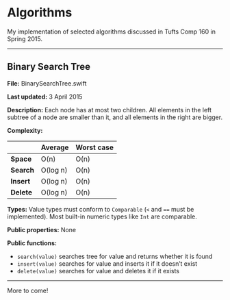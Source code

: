 # Algorithms

My implementation of selected algorithms discussed in Tufts Comp 160 in Spring 2015.

---

## Binary Search Tree

**File:** BinarySearchTree.swift

**Last updated:** 3 April 2015

**Description:** Each node has at most two children. All elements in the left subtree of a node are smaller than it, and all elements in the right are bigger.

**Complexity:**

|          |Average |Worst case|
|----------|--------|----------|
|**Space** |O(n)    |O(n)      |
|**Search**|O(log n)|O(n)      |
|**Insert**|O(log n)|O(n)      |
|**Delete**|O(log n)|O(n)      |

**Types:** Value types must conform to `Comparable` (`<` and `==` must be implemented). Most built-in numeric types like `Int` are comparable.

**Public properties:** None

**Public functions:**
- `search(value)` searches tree for value and returns whether it is found
- `insert(value)` searches for value and inserts it if it doesn’t exist
- `delete(value)` searches for value and deletes it if it exists

---

More to come!
